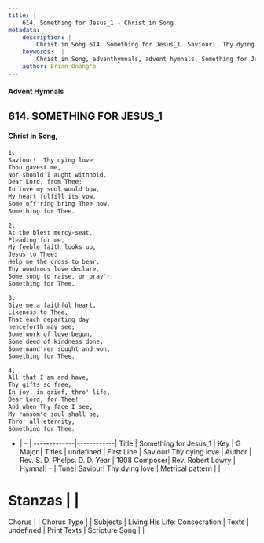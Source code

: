 ```yaml
---
title: |
    614. Something for Jesus_1 - Christ in Song
metadata:
    description: |
        Christ in Song 614. Something for Jesus_1. Saviour!  Thy dying love  Thou gavest me, Nor should I aught withhold,  Dear Lord, from Thee; In love my soul would bow, My heart fulfill its vow, Some off'ring bring Thee now, Something for Thee.
    keywords:  |
        Christ in Song, adventhymnals, advent hymnals, Something for Jesus_1, Saviour!  Thy dying love . 
    author: Brian Onang'o
---
```


#### Advent Hymnals
## 614. SOMETHING FOR JESUS_1
####  Christ in Song,

```txt
1.
Saviour!  Thy dying love 
Thou gavest me,
Nor should I aught withhold, 
Dear Lord, from Thee;
In love my soul would bow,
My heart fulfill its vow,
Some off'ring bring Thee now,
Something for Thee.

2.
At the blest mercy-seat, 
Pleading for me,
My feeble faith looks up, 
Jesus to Thee;
Help me the cross to bear,
Thy wondrous love declare,
Some song to raise, or pray'r,
Something for Thee.

3.
Give me a faithful heart,
Likeness to Thee,
That each departing day 
henceforth may see;
Some work of love begun,
Some deed of kindness done,
Some wand'rer sought and won,
Something for Thee.

4.
All that I am and have, 
Thy gifts so free,
In joy, in grief, thro' life, 
Dear Lord, for Thee!
And when Thy face I see, 
My ransom'd soul shall be,
Thro' all eternity,
Something for Thee.

```

- |   -  |
-------------|------------|
Title | Something for Jesus_1 |
Key | G Major |
Titles | undefined |
First Line | Saviour!  Thy dying love  |
Author | Rev. S. D. Phelps. D. D. 
Year | 1908
Composer| Rev. Robert Lowry |
Hymnal|  - |
Tune| Saviour!  Thy dying love |
Metrical pattern | |
# Stanzas |  |
Chorus |  |
Chorus Type |  |
Subjects | Living His Life: Consecration |
Texts | undefined |
Print Texts | 
Scripture Song |  |
    
